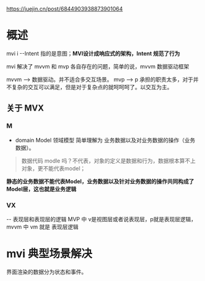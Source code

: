 
https://juejin.cn/post/6844903938873901064

# 概述

mvi  i --Intent 指的是意图；**MVI设计成响应式的架构，Intent 规范了行为**

mvi 解决了 mvvm 和 mvp 各自存在的问题，简单的说，mvvm 数据驱动框架

mvvm --> 数据驱动。并不适合多交互场景。
mvp  --> p 承担的职责太多，对于并不复杂的交互可以满足，但是对于复杂点的就呵呵呵了。以交互为主。


## 关于 MVX

### M 
- domain Model 领域模型 简单理解为 业务数据以及对业务数据的操作（业务数据）。
> 数据代码 modle 吗？不代表，对象的定义是数据和行为，数据根本算不上对象，更不能代表model；

**静态的业务数据不能代表Model，业务数据以及针对业务数据的操作共同构成了Model层，这也就是业务逻辑**


### VX

 -- 表现层和表现层的逻辑 MVP 中  v是视图层或者说表现层，p就是表现层逻辑，mvvm 中 vm 就是 表现层逻辑



# mvi 典型场景解决


界面渲染的数据分为状态和事件。